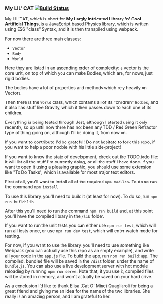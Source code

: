 ### My LIL' CAT [![Build Status](https://travis-ci.org/CodingHobby/My-Lil-Cat.svg?branch=master)](https://travis-ci.org/CodingHobby/My-Lil-Cat)

My LIL'CAT, which is short for **My Largly Intricated Library 'n' Cool Artificial Things**, is a JavaScript based Physics library, which is written using ES6 "class" Syntax, and it is then transpiled using webpack.

For now there are three main classes: 

- `Vector` 
- `Body` 
- `World`

Here they are listed in an ascending order of complexity: a vector is the core unit, on top of which you can make Bodies, which are, for nows, just rigid bodies.

The bodies have a lot of properties and methods which rely heavily on Vectors.

Then there is the `World` class, which contains all of its "children" `Bodies`, and it also has stuff like Gravity, which it then passes down to each one of its children.

Everything is being tested through Jest, although I started using it only recently, so up until now there has not been any TDD / Red Green Refractor type of thing going on, although I'll be doing it, from now on.

If you want to contribute I'd be grateful! Do not hesitate to fork this repo, if you want to help a poor noobie with his little side-project!

If you want to know the state of development, check out the TODO.todo file: it will list all the stuff I'm currently doing, or all the stuff I have done. If you want to open it using a pleasing graphic, you should use some extension like "To Do Tasks", which is available for most major text editors.

First of all, you'll want to install all of the required `npm modules`. To do so run the command `npm install`

To use this library, you'll need to build it (at least for now). To do so, run `npm run build:lib`.

After this you'll need to run the command `npm run build` and, at this point you'll have the compiled library in the `/lib` folder.

If you want to run the unit tests you can either use `npm run test`, which will run all tests once, or use `npm run dev:test`, which will enter watch mode for testing.

For now, if you want to use the library, you'll need to use something like Webpack (you can actually use this repo as an empty example), and write all your code in the `app.js` file. To build the app, run `npm run build:app`. The compiled, bundled file will be saved in the `/dist` folder, under the name of `bundle.js`. You can also use a live development server with hot module reloading by running `npm run serve`. Note that, if you use it, compiled files will be stored in memory, and won't actually be saved on your hard drive.

As a conclusion I'd like to thank Elisa (Cat O' Mine) Quagliaroli for being a great friend and giving me an idea for the name of the two libraries. She really is an amazing person, and I am grateful to her.
